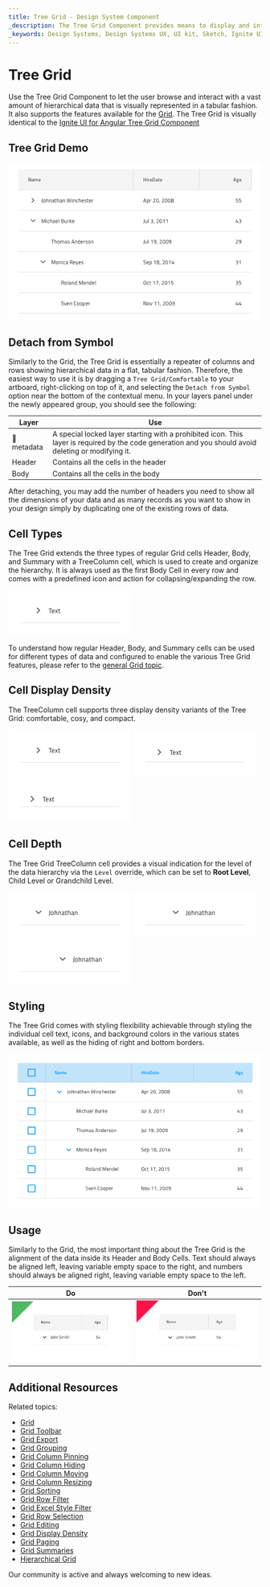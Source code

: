 ```yaml
---
title: Tree Grid - Design System Component
_description: The Tree Grid Component provides means to display and interact with hierarchical data in a tabular fashion.
_keywords: Design Systems, Design Systems UX, UI kit, Sketch, Ignite UI for Angular, Sketch to Angular, Sketch to Angular, Angular, Angular Design System, Export code from Sketch, Design Kits for Angular, Sketch HTML, Sketch to HTML, Sketch UI kits
---
```


# Tree Grid

Use the Tree Grid Component to let the user browse and interact with a vast amount of hierarchical data that is visually represented in a tabular fashion. It also supports the features available for the [Grid](grid.md). The Tree Grid is visually identical to the [Ignite UI for Angular Tree Grid Component](https://www.infragistics.com/products/ignite-ui-angular/angular/components/treegrid/tree_grid.html)

## Tree Grid Demo

<img class="responsive-img" src="../images/tree_grid_demo.png" srcset="../images/tree_grid_demo@2x.png 2x" />

## Detach from Symbol

Similarly to the Grid, the Tree Grid is essentially a repeater of columns and rows showing hierarchical data in a flat, tabular fashion. Therefore, the easiest way to use it is by dragging a `Tree Grid/Comfortable` to your artboard, right-clicking on top of it, and selecting the `Detach from Symbol` option near the bottom of the contextual menu. In your layers panel under the newly appeared group, you should see the following:

| Layer                        | Use                                                                                                                                                  |
| ---------------------------- | ---------------------------------------------------------------------------------------------------------------------------------------------------- |
| 🚫 metadata | A special locked layer starting with a prohibited icon. This layer is required by the code generation and you should avoid deleting or modifying it. |
| Header                       | Contains all the cells in the header                                                                                                                 |
| Body                         | Contains all the cells in the body                                                                                                                   |

After detaching, you may add the number of headers you need to show all the dimensions of your data and as many records as you want to show in your design simply by duplicating one of the existing rows of data.

## Cell Types

The Tree Grid extends the three types of regular Grid cells Header, Body, and Summary with a TreeColumn cell, which is used to create and organize the hierarchy. It is always used as the first Body Cell in every row and comes with a predefined icon and action for collapsing/expanding the row.

<img class="responsive-img" src="../images/tree_grid_column_cell.png" srcset="../images/tree_grid_column_cell@2x.png 2x" />

To understand how regular Header, Body, and Summary cells can be used for different types of data and configured to enable the various Tree Grid features, please refer to the [general Grid topic](grid.md).

## Cell Display Density

The TreeColumn cell supports three display density variants of the Tree Grid: comfortable, cosy, and compact.

<img class="responsive-img" src="../images/tree_grid_column_cell_comfortable.png" srcset="../images/tree_grid_column_cell_comfortable@2x.png 2x" />
<img class="responsive-img" src="../images/tree_grid_column_cell_cosy.png" srcset="../images/tree_grid_column_cell_cosy@2x.png 2x" />
<img class="responsive-img" src="../images/tree_grid_column_cell_compact.png" srcset="../images/tree_grid_column_cell_compact@2x.png 2x" />

## Cell Depth

The Tree Grid TreeColumn cell provides a visual indication for the level of the data hierarchy via the `Level` override, which can be set to **Root Level**, Child Level or Grandchild Level.

<img class="responsive-img" src="../images/tree_grid_cell_body_root_level.png" srcset="../images/tree_grid_cell_body_root_level@2x.png 2x" />
<img class="responsive-img" src="../images/tree_grid_cell_body_child_level.png" srcset="../images/tree_grid_cell_body_child_level@2x.png 2x" />
<img class="responsive-img" src="../images/tree_grid_cell_body_grandchild_level.png" srcset="../images/tree_grid_cell_body_grandchild_level@2x.png 2x" />

## Styling

The Tree Grid comes with styling flexibility achievable through styling the individual cell text, icons, and background colors in the various states available, as well as the hiding of right and bottom borders.

<img class="responsive-img" src="../images/tree_grid_styling.png" srcset="../images/tree_grid_styling@2x.png 2x" />

## Usage

Similarly to the Grid, the most important thing about the Tree Grid is the alignment of the data inside its Header and Body Cells. Text should always be aligned left, leaving variable empty space to the right, and numbers should always be aligned right, leaving variable empty space to the left.

| Do                                                                                                | Don't                                                                                                 |
| ------------------------------------------------------------------------------------------------- | ----------------------------------------------------------------------------------------------------- |
| <img class="responsive-img" src="../images/tree_grid_do1.png" srcset="../images/tree_grid_do1@2x.png 2x" /> | <img class="responsive-img" src="../images/tree_grid_dont1.png" srcset="../images/tree_grid_dont1@2x.png 2x" /> |

## Additional Resources

Related topics:

- [Grid](grid.md)
- [Grid Toolbar](grid-toolbar.md)
- [Grid Export](grid-export.md)
- [Grid Grouping](grid-grouping.md)
- [Grid Column Pinning](grid-column-pinning.md)
- [Grid Column Hiding](grid-column-hiding.md)
- [Grid Column Moving](grid-column-moving.md)
- [Grid Column Resizing](grid-column-resizing.md)
- [Grid Sorting](grid-sorting.md)
- [Grid Row Filter](grid-row-filter.md)
- [Grid Excel Style Filter](grid-excel-style-filter.md)
- [Grid Row Selection](grid-row-selection.md)
- [Grid Editing](grid-editing.md)
- [Grid Display Density](grid-display-density.md)
- [Grid Paging](grid-paging.md)
- [Grid Summaries](grid-summaries.md)
- [Hierarchical Grid](hierarchical-grid.md)
  <div class="divider--half"></div>

Our community is active and always welcoming to new ideas.
